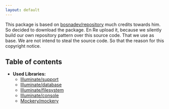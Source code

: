 ```yaml
---
layout: default
---
```


This package is based on [bosnadev/repository](https://github.com/bosnadev/repository) much credits towards him. So decided to download the package. En Re upload it, 
because we silently build our own repository pattern over this source code. That we use as base. We are not intend to steal the source code. So that the reason 
for this copyright notice.

## Table of contents 

- **Used Libraries:** 
  - [Illuminate/support]()
  - [Illuminate/database]() 
  - [Illuminate/filesystem]()
  - [Illuminate/console]() 
  - [Mockery/mockery]()